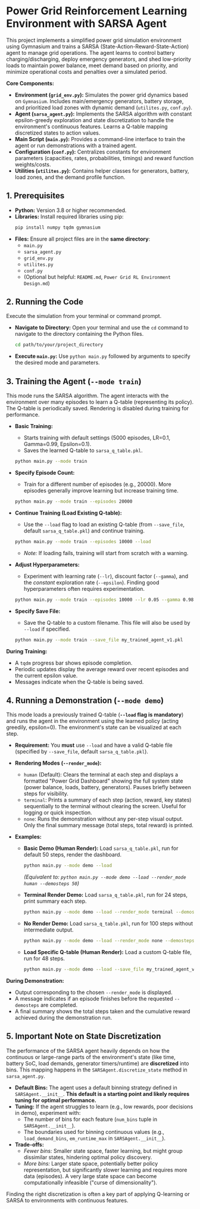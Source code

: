 # Power Grid Reinforcement Learning Environment with SARSA Agent

This project implements a simplified power grid simulation environment using Gymnasium and trains a SARSA (State-Action-Reward-State-Action) agent to manage grid operations. The agent learns to control battery charging/discharging, deploy emergency generators, and shed low-priority loads to maintain power balance, meet demand based on priority, and minimize operational costs and penalties over a simulated period.

**Core Components:**

*   **Environment (`grid_env.py`):** Simulates the power grid dynamics based on `Gymnasium`. Includes main/emergency generators, battery storage, and prioritized load zones with dynamic demand (`utilites.py`, `conf.py`).
*   **Agent (`sarsa_agent.py`):** Implements the SARSA algorithm with constant epsilon-greedy exploration and state discretization to handle the environment's continuous features. Learns a Q-table mapping discretized states to action values.
*   **Main Script (`main.py`):** Provides a command-line interface to train the agent or run demonstrations with a trained agent.
*   **Configuration (`conf.py`):** Centralizes constants for environment parameters (capacities, rates, probabilities, timings) and reward function weights/costs.
*   **Utilities (`utilites.py`):** Contains helper classes for generators, battery, load zones, and the demand profile function.

## 1. Prerequisites

*   **Python:** Version 3.8 or higher recommended.
*   **Libraries:** Install required libraries using pip:
    ```bash
    pip install numpy tqdm gymnasium
    ```
*   **Files:** Ensure all project files are in the **same directory**:
    *   `main.py`
    *   `sarsa_agent.py`
    *   `grid_env.py`
    *   `utilites.py`
    *   `conf.py`
    *   (Optional but helpful: `README.md`, `Power Grid RL Environment Design.md`)

## 2. Running the Code

Execute the simulation from your terminal or command prompt.

*   **Navigate to Directory:** Open your terminal and use the `cd` command to navigate to the directory containing the Python files.
    ```bash
    cd path/to/your/project_directory
    ```
*   **Execute `main.py`:** Use `python main.py` followed by arguments to specify the desired mode and parameters.

## 3. Training the Agent (`--mode train`)

This mode runs the SARSA algorithm. The agent interacts with the environment over many episodes to learn a Q-table (representing its policy). The Q-table is periodically saved. Rendering is disabled during training for performance.

*   **Basic Training:**
    *   Starts training with default settings (5000 episodes, LR=0.1, Gamma=0.99, Epsilon=0.1).
    *   Saves the learned Q-table to `sarsa_q_table.pkl`.
    ```bash
    python main.py --mode train
    ```

*   **Specify Episode Count:**
    *   Train for a different number of episodes (e.g., 20000). More episodes generally improve learning but increase training time.
    ```bash
    python main.py --mode train --episodes 20000
    ```

*   **Continue Training (Load Existing Q-table):**
    *   Use the `--load` flag to load an existing Q-table (from `--save_file`, default `sarsa_q_table.pkl`) and continue training.
    ```bash
    python main.py --mode train --episodes 10000 --load
    ```
    *   *Note:* If loading fails, training will start from scratch with a warning.

*   **Adjust Hyperparameters:**
    *   Experiment with learning rate (`--lr`), discount factor (`--gamma`), and the *constant* exploration rate (`--epsilon`). Finding good hyperparameters often requires experimentation.
    ```bash
    python main.py --mode train --episodes 10000 --lr 0.05 --gamma 0.98 --epsilon 0.2
    ```

*   **Specify Save File:**
    *   Save the Q-table to a custom filename. This file will also be used by `--load` if specified.
    ```bash
    python main.py --mode train --save_file my_trained_agent_v1.pkl
    ```

**During Training:**

*   A `tqdm` progress bar shows episode completion.
*   Periodic updates display the average reward over recent episodes and the current epsilon value.
*   Messages indicate when the Q-table is being saved.

## 4. Running a Demonstration (`--mode demo`)

This mode loads a previously trained Q-table (**`--load` flag is mandatory**) and runs the agent in the environment using the learned policy (acting greedily, epsilon=0). The environment's state can be visualized at each step.

*   **Requirement:** You **must** use `--load` and have a valid Q-table file (specified by `--save_file`, default `sarsa_q_table.pkl`).

*   **Rendering Modes (`--render_mode`):**
    *   `human` (Default): Clears the terminal at each step and displays a formatted "Power Grid Dashboard" showing the full system state (power balance, loads, battery, generators). Pauses briefly between steps for visibility.
    *   `terminal`: Prints a summary of each step (action, reward, key states) sequentially to the terminal without clearing the screen. Useful for logging or quick inspection.
    *   `none`: Runs the demonstration without any per-step visual output. Only the final summary message (total steps, total reward) is printed.

*   **Examples:**

    *   **Basic Demo (Human Render):** Load `sarsa_q_table.pkl`, run for default 50 steps, render the dashboard.
        ```bash
        python main.py --mode demo --load
        ```
        *(Equivalent to: `python main.py --mode demo --load --render_mode human --demosteps 50`)*

    *   **Terminal Render Demo:** Load `sarsa_q_table.pkl`, run for 24 steps, print summary each step.
        ```bash
        python main.py --mode demo --load --render_mode terminal --demosteps 24
        ```

    *   **No Render Demo:** Load `sarsa_q_table.pkl`, run for 100 steps without intermediate output.
        ```bash
        python main.py --mode demo --load --render_mode none --demosteps 100
        ```

    *   **Load Specific Q-table (Human Render):** Load a custom Q-table file, run for 48 steps.
        ```bash
        python main.py --mode demo --load --save_file my_trained_agent_v1.pkl --render_mode human --demosteps 48
        ```

**During Demonstration:**

*   Output corresponding to the chosen `--render_mode` is displayed.
*   A message indicates if an episode finishes before the requested `--demosteps` are completed.
*   A final summary shows the total steps taken and the cumulative reward achieved during the demonstration run.

## 5. Important Note on State Discretization

The performance of the SARSA agent heavily depends on how the continuous or large-range parts of the environment's state (like time, battery SoC, load demands, generator timers/runtime) are **discretized** into bins. This mapping happens in the `SARSAgent.discretize_state` method in `sarsa_agent.py`.

*   **Default Bins:** The agent uses a default binning strategy defined in `SARSAgent.__init__`. **This default is a starting point and likely requires tuning for optimal performance.**
*   **Tuning:** If the agent struggles to learn (e.g., low rewards, poor decisions in demo), experiment with:
    *   The number of bins for each feature (`num_bins` tuple in `SARSAgent.__init__`).
    *   The boundaries used for binning continuous values (e.g., `load_demand_bins`, `em_runtime_max` in `SARSAgent.__init__`).
*   **Trade-offs:**
    *   *Fewer bins:* Smaller state space, faster learning, but might group dissimilar states, hindering optimal policy discovery.
    *   *More bins:* Larger state space, potentially better policy representation, but significantly slower learning and requires more data (episodes). A very large state space can become computationally infeasible ("curse of dimensionality").

Finding the right discretization is often a key part of applying Q-learning or SARSA to environments with continuous features.
